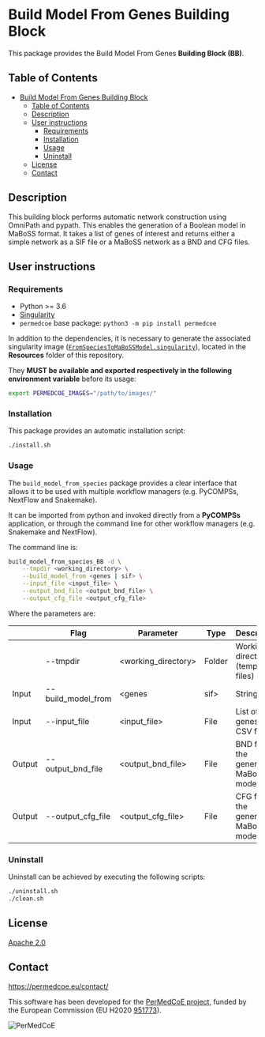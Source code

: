 # Build Model From Genes Building Block

This package provides the Build Model From Genes **Building Block (BB)**.

## Table of Contents

- [Build Model From Genes Building Block](#build-model-from-genes-building-block)
  - [Table of Contents](#table-of-contents)
  - [Description](#description)
  - [User instructions](#user-instructions)
    - [Requirements](#requirements)
    - [Installation](#installation)
    - [Usage](#usage)
    - [Uninstall](#uninstall)
  - [License](#license)
  - [Contact](#contact)

## Description

This building block performs automatic network construction using OmniPath and pypath. This enables the generation of a Boolean model in MaBoSS format. It takes a list of genes of interest and returns either a simple network as a SIF file or a MaBoSS network as a BND and CFG files.

## User instructions

### Requirements

- Python >= 3.6
- [Singularity](https://singularity.lbl.gov/docs-installation)
- `permedcoe` base package: `python3 -m pip install permedcoe`

In addition to the dependencies, it is necessary to generate the associated
singularity image ([`FromSpeciesToMaBoSSModel.singularity`](../Resources/images/FromSpeciesToMaBoSSModel.singularity)),
located in the **Resources** folder of this repository.

They **MUST be available and exported respectively in the following environment variable**
before its usage:

```bash
export PERMEDCOE_IMAGES="/path/to/images/"
```

### Installation

This package provides an automatic installation script:

```bash
./install.sh
```

### Usage

The `build_model_from_species` package provides a clear interface that allows
it to be used with multiple workflow managers (e.g. PyCOMPSs, NextFlow and
Snakemake).

It can be imported from python and invoked directly from a **PyCOMPSs**
application, or through the command line for other workflow managers
(e.g. Snakemake and NextFlow).

The command line is:

```bash
build_model_from_species_BB -d \
    --tmpdir <working_directory> \
    --build_model_from <genes | sif> \
    --input_file <input_file> \
    --output_bnd_file <output_bnd_file> \
    --output_cfg_file <output_cfg_file>
```

Where the parameters are:

|        | Flag                | Parameter            | Type    | Description                            |
|--------|---------------------|----------------------|---------|----------------------------------------|
|        | --tmpdir            | \<working_directory> | Folder  | Working directory (temporary files)    |
| Input  | --build_model_from  | \<genes|sif>         | String  | Build model from genes or sif          |
| Input  | --input_file        | \<input_file>        | File    | List of genes as a CSV file            |
| Output | --output_bnd_file   | \<output_bnd_file>   | File    | BND file of the generated MaBoSS model |
| Output | --output_cfg_file   | \<output_cfg_file>   | File    | CFG file of the generated MaBoSS model |

### Uninstall

Uninstall can be achieved by executing the following scripts:

```bash
./uninstall.sh
./clean.sh
```

## License

[Apache 2.0](https://www.apache.org/licenses/LICENSE-2.0)

## Contact

<https://permedcoe.eu/contact/>

This software has been developed for the [PerMedCoE project](https://permedcoe.eu/), funded by the European Commission (EU H2020 [951773](https://cordis.europa.eu/project/id/951773)).

![](https://permedcoe.eu/wp-content/uploads/2020/11/logo_1.png "PerMedCoE")

